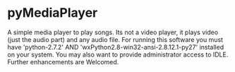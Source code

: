 # pyMediaPlayer
A simple media player to play songs. Its not  a video player, it plays video (just the audio part) and any audio file.
For running this software you must have 'python-2.7.2' AND 'wxPython2.8-win32-ansi-2.8.12.1-py27' installed on your system. You may also want to provide administrator access to IDLE. Further enhancements are Welcomed.
